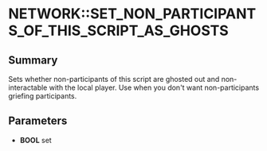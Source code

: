 # NETWORK::SET_NON_PARTICIPANTS_OF_THIS_SCRIPT_AS_GHOSTS

## Summary
Sets whether non-participants of this script are ghosted out and non-interactable with the local player. Use when you don't want non-participants griefing participants.

## Parameters
* **BOOL** set